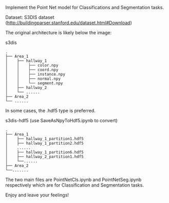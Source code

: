 Implement the Point Net model for Classifications and Segmentation tasks.

Dataset: S3DIS dataset (http://buildingparser.stanford.edu/dataset.html#Download)

The original architecture is likely below the image:


s3dis

    .
    ├── Area_1
    │    ├── hallway_1
    │    │    ├── color.npy
    │    │    ├── coord.npy
    │    │    ├── instance.npy
    │    │    ├── normal.npy
    │    │    └── segment.npy
    │    ├── hallway_2
    │    └── ......
    ├── Area_2
    └── ......

In some cases, the .hdf5 type is preferred.

s3dis-hdf5 (use SaveAsNpyToHdf5.ipynb to convert)

    .
    ├── Area_1
    │    ├── hallway_1_partition1.hdf5
    │    ├── hallway_1_partition2.hdf5
    │    ......
    │    ├── hallway_1_partition6.hdf5
    │    ├── hallway_2_partition1.hdf5
    │    └──......
    ├── Area_2
    └──.......


The two main files are PointNetCls.ipynb and PointNetSeg.ipynb respectively which are for Classification and Segmentation tasks.

Enjoy and leave your feelings!
